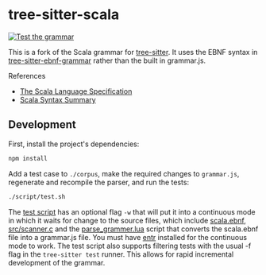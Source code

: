 tree-sitter-scala
=================

[![Test the grammar](https://github.com/tree-sitter/tree-sitter-scala/actions/workflows/ci.yml/badge.svg)](https://github.com/tree-sitter/tree-sitter-scala/actions/workflows/ci.yml)

This is a fork of the
Scala grammar for [tree-sitter](https://github.com/tree-sitter/tree-sitter). It
uses the EBNF syntax in
[tree-sitter-ebnf-grammar](https://github.com/eatkins/tree-sitter-ebnf-generator)
rather than the built in grammar.js.

References

* [The Scala Language Specification](https://www.scala-lang.org/files/archive/spec/2.13/)
* [Scala Syntax Summary](https://www.scala-lang.org/files/archive/spec/2.13/13-syntax-summary.html)

Development
-----------

First, install the project's dependencies:

```sh
npm install
```


Add a test case to `./corpus`, make the required changes to `grammar.js`,
regenerate and recompile the parser, and run the tests:

```sh
./script/test.sh
```

The [test script](script/test.sh) has an optional flag `-w` that will put it
into a continuous mode in which it waits for change to the source files, which
include [scala.ebnf](scala.ebnf), [src/scanner.c](src/scanner.c) and the
[parse_grammer.lua](../../src/lua/parse_grammar.lua) script that converts the
scala.ebnf file into a grammar.js file. You must have
[entr](https://github.com/eradman/entr) installed for the continuous mode to
work. The test script also supports filtering tests with the usual -f flag in
the `tree-sitter test` runner. This allows for rapid incremental development of
the grammar.
